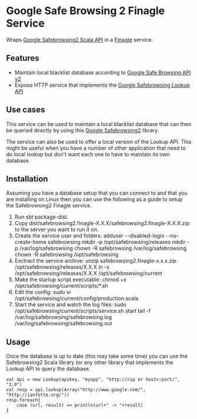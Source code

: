 # Google Safe Browsing 2 Finagle Service

Wraps [Google Safebrowsing2 Scala API](https://github.com/snopoke/google-safebrowsing2) in a [Finagle](http://twitter.github.com/finagle/)
service.

## Features
* Maintain local blacklist database according to [Google Safe Browsing API v2](https://developers.google.com/safe-browsing/)
* Expose HTTP service that implements the [Google Safebrowsing Lookup API](https://developers.google.com/safe-browsing/lookup_guide)

## Use cases
This service can be used to maintain a local blacklist database that can then be queried directly by using this 
[Google Safebrowsing2](https://github.com/snopoke/google-safebrowsing2) library.

The service can also be used to offer a local version of the Lookup API. This might be useful when you have a number of other 
application that need to do local lookup but don't want each one to have to maintain its own database.

## Installation
Assuming you have a database setup that you can connect to and that you are installing on Linux then you can use the following
as a guide to setup the Safebrowsing2 Finagle service.

1. Run sbt package-dist.
2. Copy dist/safebrowsing2.finagle-X.X.X/safebrowsing2.finagle-X.X.X.zip to the server you want to run it on.
3. Create the service user and folders:
	adduser --disabled-login --no-create-home safebrowsing
	mkdir -p /opt/safebrowsing/releases
	mkdir -p /var/log/safebrowsing
	chown -R safebrowsing /var/log/safebrowsing
	chown -R safebrowsing /opt/safebrowsing
4. Exctract the service archive:
	unzip safebrowsing2.finagle-x.x.x.zip /opt/safebrowsing/releases/X.X.X
	ln -s /opt/safebrowsing/releases/X.X.X /opt/safebrowsing/current
5. Make the startup script executable:
	chmod +x /opt/safebrowsing/current/scripts/*.sh
6. Edit the config:
	sudo vi /opt/safebrowsing/current/config/production.scala
7. Start the service and watch the log files:
	sudo /opt/safebrowsing/current/scripts/service.sh start
	tail -f /var/log/safebrowsing/safebrowsing.log /var/log/safebrowsing/safebrowsing.out

## Usage
Once the database is up to date (this may take some time) you can use the Safebrowsing2 Scala library (or any other library that 
implements the Lookup API to query the database.

	val api = new Lookup(apikey, "myapp", "http://<ip or host>:port/", "3.0")
	val resp = api.lookup(Array("http://www.google.com/", "http://ianfette.org/"))
	resp.foreach{
		case (url, result) => println(url+" -> "+result)
	}

	